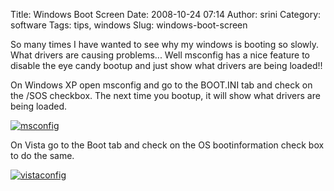 Title: Windows Boot Screen
Date: 2008-10-24 07:14
Author: srini
Category: software
Tags: tips, windows
Slug: windows-boot-screen

So many times I have wanted to see why my windows is booting so slowly.
What drivers are causing problems... Well msconfig has a nice feature to
disable the eye candy bootup and just show what drivers are being
loaded!!  

On Windows XP open msconfig and go to the
BOOT.INI tab and check on the /SOS checkbox. The next time you bootup,
it will show what drivers are being loaded.

[![msconfig]({filename}/wp-content/uploads/2008/10/msconfig-300x198.png "msconfig")]({filename}/wp-content/uploads/2009/11/msconfig.png)  

On Vista go to the Boot tab and check on the OS bootinformation check
box to do the same.  

[![vistaconfig]({filename}/wp-content/uploads/2008/10/vistaconfig-300x197.png "vistaconfig")]({filename}/wp-content/uploads/2009/11/vistaconfig.png)



